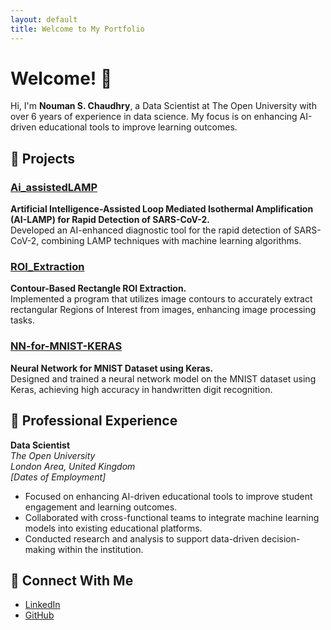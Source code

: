 ```yaml
---
layout: default
title: Welcome to My Portfolio
---
```


# Welcome! 👋

Hi, I'm **Nouman S. Chaudhry**, a Data Scientist at The Open University with over 6 years of experience in data science. My focus is on enhancing AI-driven educational tools to improve learning outcomes.

## 🚀 Projects

### [Ai_assistedLAMP](https://github.com/noumanschaudhry/Ai_assistedLAMP)
**Artificial Intelligence-Assisted Loop Mediated Isothermal Amplification (AI-LAMP) for Rapid Detection of SARS-CoV-2.**  
Developed an AI-enhanced diagnostic tool for the rapid detection of SARS-CoV-2, combining LAMP techniques with machine learning algorithms.

### [ROI_Extraction](https://github.com/noumanschaudhry/ROI_Extraction)
**Contour-Based Rectangle ROI Extraction.**  
Implemented a program that utilizes image contours to accurately extract rectangular Regions of Interest from images, enhancing image processing tasks.

### [NN-for-MNIST-KERAS](https://github.com/noumanschaudhry/NN-for-MNIST-KERAS)
**Neural Network for MNIST Dataset using Keras.**  
Designed and trained a neural network model on the MNIST dataset using Keras, achieving high accuracy in handwritten digit recognition.

## 💼 Professional Experience

**Data Scientist**  
*The Open University*  
*London Area, United Kingdom*  
*[Dates of Employment]*  
- Focused on enhancing AI-driven educational tools to improve student engagement and learning outcomes.
- Collaborated with cross-functional teams to integrate machine learning models into existing educational platforms.
- Conducted research and analysis to support data-driven decision-making within the institution.

## 🔗 Connect With Me

- [LinkedIn](https://www.linkedin.com/in/noumanschaudhry/)
- [GitHub](https://github.com/noumanschaudhry)
